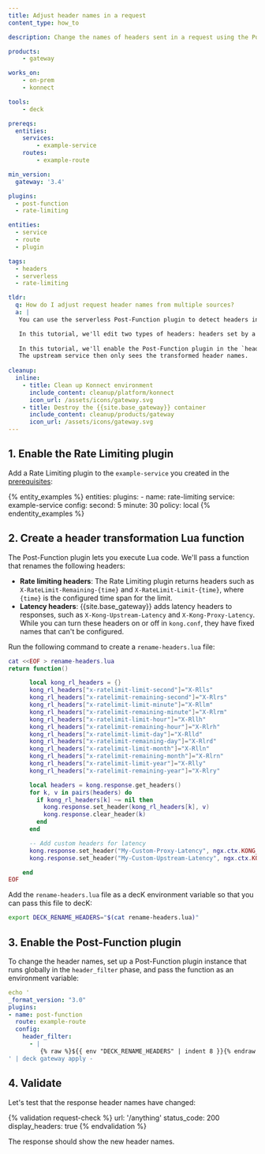 ```yaml
---
title: Adjust header names in a request
content_type: how_to

description: Change the names of headers sent in a request using the Post-Function plugin.

products:
    - gateway

works_on:
    - on-prem
    - konnect

tools:
    - deck

prereqs:
  entities:
    services:
        - example-service
    routes:
        - example-route

min_version:
  gateway: '3.4'

plugins:
  - post-function
  - rate-limiting

entities:
  - service
  - route
  - plugin

tags:
  - headers
  - serverless
  - rate-limiting

tldr:
  q: How do I adjust request header names from multiple sources?
  a: |
   You can use the serverless Post-Function plugin to detect headers in a request and transform them into custom header names.

   In this tutorial, we'll edit two types of headers: headers set by a plugin (in this case, Rate Limiting), and latency headers from {{site.base_gateway}}.
   
   In this tutorial, we'll enable the Post-Function plugin in the `header_filter` phase, where it will look for a configured list of headers, then transform those headers into different names.
   The upstream service then only sees the transformed header names.
  
cleanup:
  inline:
    - title: Clean up Konnect environment
      include_content: cleanup/platform/konnect
      icon_url: /assets/icons/gateway.svg
    - title: Destroy the {{site.base_gateway}} container
      include_content: cleanup/products/gateway
      icon_url: /assets/icons/gateway.svg
---
```


## 1. Enable the Rate Limiting plugin

Add a Rate Limiting plugin to the `example-service` you created in the [prerequisites](#prerequisites):

{% entity_examples %}
entities:
  plugins:
    - name: rate-limiting
      service: example-service
      config:
        second: 5
        minute: 30
        policy: local
{% endentity_examples %}

## 2. Create a header transformation Lua function

The Post-Function plugin lets you execute Lua code. 
We'll pass a function that renames the following headers:

* **Rate limiting headers**: The Rate Limiting plugin returns headers such as `X-RateLimit-Remaining-{time}` and `X-RateLimit-Limit-{time}`, 
where `{time}` is the configured time span for the limit.
* **Latency headers**: {{site.base_gateway}} adds latency headers to responses, such as `X-Kong-Upstream-Latency` and `X-Kong-Proxy-Latency`.
While you can turn these headers on or off in `kong.conf`, they have fixed names that can't be configured. 

Run the following command to create a `rename-headers.lua` file:

```lua
cat <<EOF > rename-headers.lua
return function()

      local kong_rl_headers = {}
      kong_rl_headers["x-ratelimit-limit-second"]="X-Rlls"
      kong_rl_headers["x-ratelimit-remaining-second"]="X-Rlrs"
      kong_rl_headers["x-ratelimit-limit-minute"]="X-Rllm"
      kong_rl_headers["x-ratelimit-remaining-minute"]="X-Rlrm"
      kong_rl_headers["x-ratelimit-limit-hour"]="X-Rllh"
      kong_rl_headers["x-ratelimit-remaining-hour"]="X-Rlrh"
      kong_rl_headers["x-ratelimit-limit-day"]="X-Rlld"
      kong_rl_headers["x-ratelimit-remaining-day"]="X-Rlrd"
      kong_rl_headers["x-ratelimit-limit-month"]="X-Rlln"
      kong_rl_headers["x-ratelimit-remaining-month"]="X-Rlrn"
      kong_rl_headers["x-ratelimit-limit-year"]="X-Rlly"
      kong_rl_headers["x-ratelimit-remaining-year"]="X-Rlry"

      local headers = kong.response.get_headers()
      for k, v in pairs(headers) do
        if kong_rl_headers[k] ~= nil then
          kong.response.set_header(kong_rl_headers[k], v)
          kong.response.clear_header(k)
        end
      end

      -- Add custom headers for latency
      kong.response.set_header("My-Custom-Proxy-Latency", ngx.ctx.KONG_PROXY_LATENCY)
      kong.response.set_header("My-Custom-Upstream-Latency", ngx.ctx.KONG_WAITING_TIME)

    end
EOF
```

Add the `rename-headers.lua` file as a decK environment variable so that you can pass this file to decK:

```sh
export DECK_RENAME_HEADERS="$(cat rename-headers.lua)"
```

## 3. Enable the Post-Function plugin

To change the header names, set up a Post-Function plugin instance that runs globally in the `header_filter` phase, and pass the function as an environment variable:

```yaml
echo '
_format_version: "3.0"
plugins:
- name: post-function
  route: example-route
  config:
    header_filter:
      - |
         {% raw %}${{ env "DECK_RENAME_HEADERS" | indent 8 }}{% endraw %}
' | deck gateway apply -
```

## 4. Validate

Let's test that the response header names have changed:

{% validation request-check %}
url: '/anything'
status_code: 200
display_headers: true
{% endvalidation %}

The response should show the new header names.